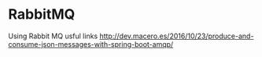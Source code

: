 # RabbitMQ
Using Rabbit MQ
usful links 
http://dev.macero.es/2016/10/23/produce-and-consume-json-messages-with-spring-boot-amqp/